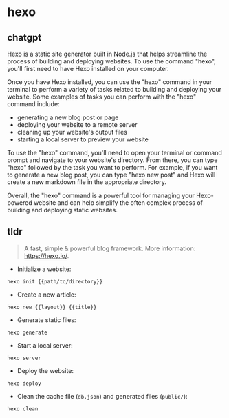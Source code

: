 # hexo 
## chatgpt 
Hexo is a static site generator built in Node.js that helps streamline the process of building and deploying websites. To use the command "hexo", you'll first need to have Hexo installed on your computer.

Once you have Hexo installed, you can use the "hexo" command in your terminal to perform a variety of tasks related to building and deploying your website. Some examples of tasks you can perform with the "hexo" command include:

- generating a new blog post or page
- deploying your website to a remote server
- cleaning up your website's output files
- starting a local server to preview your website

To use the "hexo" command, you'll need to open your terminal or command prompt and navigate to your website's directory. From there, you can type "hexo" followed by the task you want to perform. For example, if you want to generate a new blog post, you can type "hexo new post" and Hexo will create a new markdown file in the appropriate directory.

Overall, the "hexo" command is a powerful tool for managing your Hexo-powered website and can help simplify the often complex process of building and deploying static websites. 

## tldr 
 
> A fast, simple & powerful blog framework.
> More information: <https://hexo.io/>.

- Initialize a website:

`hexo init {{path/to/directory}}`

- Create a new article:

`hexo new {{layout}} {{title}}`

- Generate static files:

`hexo generate`

- Start a local server:

`hexo server`

- Deploy the website:

`hexo deploy`

- Clean the cache file (`db.json`) and generated files (`public/`):

`hexo clean`
